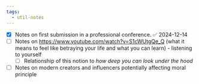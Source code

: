 ```yaml
---
tags:
  - util-notes
---
```

- [x] Notes on first submission in a professional conference. ✅ 2024-12-14
- [ ] Notes on https://www.youtube.com/watch?v=S1cWUtgQe_Q (what it means to feel like betraying your life and what you can learn) - listening to yourself
	- [ ] Relationship of this notion to *how deep you can look under the hood*
- [ ] Notes on modern creators and influencers potentially affecting moral principle